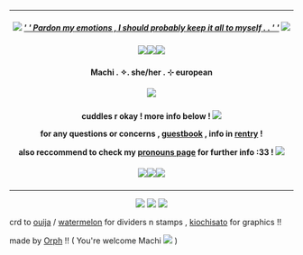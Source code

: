 ***
<h5 align="center">
  
<img src="https://watermelon.crd.co/assets/images/gallery11/72d5152f.gif?v=2a41aca3"/> [' ' Pardon my emotions , I should probably keep it all to myself . . ' '](https://open.spotify.com/track/6UFivO2zqqPFPoQYsEMuCc?si=e0ef57f06c85468e) <img src="https://watermelon.crd.co/assets/images/gallery11/72d5152f.gif?v=2a41aca3"/>
<h5 align="center">
<img src="https://watermelon.crd.co/assets/images/gallery19/3cc54246.png?v=2a41aca3"/><img src="https://watermelon.crd.co/assets/images/gallery19/3cc54246.png?v=2a41aca3"/><img src="https://watermelon.crd.co/assets/images/gallery19/3cc54246.png?v=2a41aca3"/>
</h5>  

<h4 align="center">
Machi . ✧. she/her . ⊹ european
</h4> 
<h5 align="center">
<img src="https://64.media.tumblr.com/22b06b7ce1ce6f5995263c505ddd9f61/81b5a1d52a571cd0-5e/s1280x1920/faca5b86cd2190f953daa0b2642b9f70f1cc0dcc.gifv"/>
</h5>  
<h4 align="center">

cuddles r okay ! more info below ! <img src="https://watermelon.crd.co/assets/images/gallery11/18fac5dd.gif?v=2a41aca3"/>

for any questions or concerns , [guestbook](https://lotusnilotpala.123guestbook.com/) , info in [rentry](https://rentry.org/LotusNilotpala) !

also reccommend to check my [pronouns page](https://en.pronouns.page/@MachiNilotpala) for further info :33 ! <img src="https://watermelon.crd.co/assets/images/gallery11/faaf6eee.gif?v=2a41aca3"/>
</h4> 

<h5 align="center">
<img src="https://watermelon.crd.co/assets/images/gallery19/3cc54246.png?v=2a41aca3"/><img src="https://watermelon.crd.co/assets/images/gallery19/3cc54246.png?v=2a41aca3"/><img src="https://watermelon.crd.co/assets/images/gallery19/3cc54246.png?v=2a41aca3"/>
</h5>  

***
<p align ="center">
<img src="https://ouija.crd.co/assets/images/gallery08/7c5d9125.gif?v=b8c53f22"/> <img src="https://watermelon.crd.co/assets/images/gallery18/cf36d55b.png?v=2a41aca3"/> <img src="https://ouija.crd.co/assets/images/gallery08/7c5d9125.gif?v=b8c53f22"/>
</p>

crd to [ouija](https://ouija.crd.co/#) / [watermelon](https://watermelon.crd.co) for dividers n stamps , [kiochisato](https://www.tumblr.com/kiochisato) for graphics !!

made by [Orph](https://github.com/Ovrpheus) !! ( You're welcome Machi <img src="https://ouija.crd.co/assets/images/gallery08/62faace8.png?v=b8c53f22"/> )
